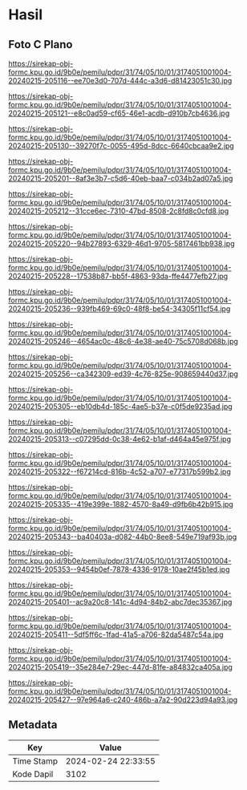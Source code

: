 # Hasil

## Foto C Plano

https://sirekap-obj-formc.kpu.go.id/9b0e/pemilu/pdpr/31/74/05/10/01/3174051001004-20240215-205116--ee70e3d0-707d-444c-a3d6-d81423051c30.jpg

https://sirekap-obj-formc.kpu.go.id/9b0e/pemilu/pdpr/31/74/05/10/01/3174051001004-20240215-205121--e8c0ad59-cf65-46e1-acdb-d910b7cb4636.jpg

https://sirekap-obj-formc.kpu.go.id/9b0e/pemilu/pdpr/31/74/05/10/01/3174051001004-20240215-205130--39270f7c-0055-495d-8dcc-6640cbcaa9e2.jpg

https://sirekap-obj-formc.kpu.go.id/9b0e/pemilu/pdpr/31/74/05/10/01/3174051001004-20240215-205201--8af3e3b7-c5d6-40eb-baa7-c034b2ad07a5.jpg

https://sirekap-obj-formc.kpu.go.id/9b0e/pemilu/pdpr/31/74/05/10/01/3174051001004-20240215-205212--31cce6ec-7310-47bd-8508-2c8fd8c0cfd8.jpg

https://sirekap-obj-formc.kpu.go.id/9b0e/pemilu/pdpr/31/74/05/10/01/3174051001004-20240215-205220--94b27893-6329-46d1-9705-5817461bb938.jpg

https://sirekap-obj-formc.kpu.go.id/9b0e/pemilu/pdpr/31/74/05/10/01/3174051001004-20240215-205228--17538b87-bb5f-4863-93da-ffe4477efb27.jpg

https://sirekap-obj-formc.kpu.go.id/9b0e/pemilu/pdpr/31/74/05/10/01/3174051001004-20240215-205236--939fb469-69c0-48f8-be54-34305f11cf54.jpg

https://sirekap-obj-formc.kpu.go.id/9b0e/pemilu/pdpr/31/74/05/10/01/3174051001004-20240215-205246--4654ac0c-48c6-4e38-ae40-75c5708d068b.jpg

https://sirekap-obj-formc.kpu.go.id/9b0e/pemilu/pdpr/31/74/05/10/01/3174051001004-20240215-205256--ca342309-ed39-4c76-825e-908659440d37.jpg

https://sirekap-obj-formc.kpu.go.id/9b0e/pemilu/pdpr/31/74/05/10/01/3174051001004-20240215-205305--eb10db4d-185c-4ae5-b37e-c0f5de9235ad.jpg

https://sirekap-obj-formc.kpu.go.id/9b0e/pemilu/pdpr/31/74/05/10/01/3174051001004-20240215-205313--c07295dd-0c38-4e62-b1af-d464a45e975f.jpg

https://sirekap-obj-formc.kpu.go.id/9b0e/pemilu/pdpr/31/74/05/10/01/3174051001004-20240215-205322--f67214cd-816b-4c52-a707-e77317b599b2.jpg

https://sirekap-obj-formc.kpu.go.id/9b0e/pemilu/pdpr/31/74/05/10/01/3174051001004-20240215-205335--419e399e-1882-4570-8a49-d9fb6b42b915.jpg

https://sirekap-obj-formc.kpu.go.id/9b0e/pemilu/pdpr/31/74/05/10/01/3174051001004-20240215-205343--ba40403a-d082-44b0-8ee8-549e719af93b.jpg

https://sirekap-obj-formc.kpu.go.id/9b0e/pemilu/pdpr/31/74/05/10/01/3174051001004-20240215-205353--9454b0ef-7878-4336-9178-10ae2f45b1ed.jpg

https://sirekap-obj-formc.kpu.go.id/9b0e/pemilu/pdpr/31/74/05/10/01/3174051001004-20240215-205401--ac9a20c8-141c-4d94-84b2-abc7dec35367.jpg

https://sirekap-obj-formc.kpu.go.id/9b0e/pemilu/pdpr/31/74/05/10/01/3174051001004-20240215-205411--5df5ff6c-1fad-41a5-a706-82da5487c54a.jpg

https://sirekap-obj-formc.kpu.go.id/9b0e/pemilu/pdpr/31/74/05/10/01/3174051001004-20240215-205419--35e284e7-29ec-447d-81fe-a84832ca405a.jpg

https://sirekap-obj-formc.kpu.go.id/9b0e/pemilu/pdpr/31/74/05/10/01/3174051001004-20240215-205427--97e964a6-c240-486b-a7a2-90d223d94a93.jpg


## Metadata

| Key        | Value               |
| ---------- | ------------------- |
| Time Stamp | 2024-02-24 22:33:55 |
| Kode Dapil | 3102                |



